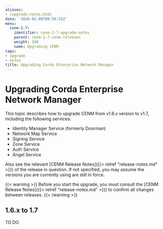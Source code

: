 ```yaml
---
aliases:
- /upgrade-notes.html
date: '2020-01-08T09:59:25Z'
menu:
  cenm-1-7:
    identifier: cenm-1-7-upgrade-notes    
    parent: cenm-1-7-cenm-releases
    weight: 180
    name: Upgrading CENM
tags:
- upgrade
- notes
title: Upgrading Corda Enterprise Network Manager
---
```


# Upgrading Corda Enterprise Network Manager

This topic describes how to upgrade CENM from v1.6.x version to v1.7, including the following services:

- Identity Manager Service (formerly Doorman)
- Network Map Service
- Signing Service
- Zone Service
- Auth Service
- Angel Service

Also see the relevant [CENM Release Notes]({{< relref "release-notes.md" >}}) of the release in question. If not specified, you may assume the versions you are currently using are still in force.

{{< warning >}}
Before you start the upgrade, you must consult the [CENM Release Notes]({{< relref "release-notes.md" >}}) to confirm all changes between releases.
{{< /warning >}}

## 1.6.x to 1.7

TO DO

